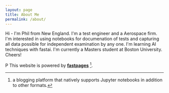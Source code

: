 ```yaml
---
layout: page
title: About Me
permalink: /about/
---
```


Hi - I'm Phil from New England.  I'm a test engineer and a Aerospace firm.  I'm interested in using notebooks for documenation of tests and capturing all data possible for independent examination by any one.  I'm learning AI techniques with fastai.  I'm currently a Masters student at Boston University.
Cheers!

P
This website is powered by **[fastpages](https://github.com/fastai/fastpages)** [^1].



[^1]:a blogging platform that natively supports Jupyter notebooks in addition to other formats.
